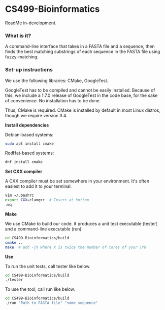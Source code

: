 # CS499-Bioinformatics

ReadMe in-development.


### What is it?

A command-line interface that takes in a FASTA file and a sequence, then finds the best matching substrings of each sequence in the FASTA file using fuzzy-matching.


### Set-up instructions

We use the following libraries: CMake, GoogleTest. 

GoogleTest has to be compiled and cannot be easily installed. Because of this, we include a 1.7.0 release of GoogleTest in the code base, for the sake of convenience. No installation has to be done. 

Thus, CMake is required. CMake is installed by default in most Linux distros, though we require version 3.4.


__Install dependencies__

Debian-based systems:

```sh
sudo apt install cmake
```

RedHat-based systems:
```sh
dnf install cmake
```

__Set CXX compiler__

A CXX compiler must be set somewhere in your environment. It's often easiest to add it to your terminal.

```sh
vim ~/.bashrc
export CXX=clang++  # Insert at bottom
:wq
```

__Make__

We use CMake to build our code. It produces a unit test executable (tester) and a command-line executable (run)

```sh
cd CS499-Bioinformatics/build
cmake ..
make  # add -jX where X is twice the number of cores of your CPU
```

__Use__

To run the unit tests, call tester like below.

```sh
cd CS499-Bioinformatics/build
./tester
```

To use the tool, call run like below.

```sh
cd CS499-Bioinformatics/build
./run "Path to FASTA file" "some sequence"
```
